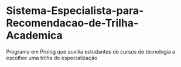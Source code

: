 # Sistema-Especialista-para-Recomendacao-de-Trilha-Academica
Programa em Prolog que auxilia estudantes de cursos de tecnologia a escolher uma trilha de especialização
